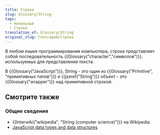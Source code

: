 ```yaml
---
title: Строка
slug: Glossary/String
tags:
  - Начальный
  - Строка
translation_of: Glossary/String
original_slug: Глоссарий/Строка
---
```


В любом языке программирования компьютера, строка представляет собой последовательность {{Glossary("character","символов")}}, используемых для представления текста.

В {{Glossary("JavaScript")}}, String - это один из {{Glossary("Primitive", "примитивных типов")}} и {{jsxref("String")}} объект - это {{Glossary("wrapper")}} над примитивной строкой.

## Смотрите также

### Общие сведения

- {{Interwiki("wikipedia", "String (computer science)")}} на Wikipedia
- [JavaScript data types and data structures](/ru/docs/Web/JavaScript/Data_structures#String_type)
